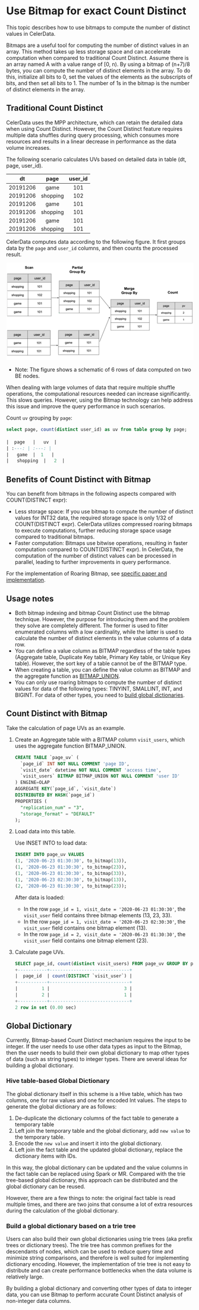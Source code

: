 # Use Bitmap for exact Count Distinct

This topic describes how to use bitmaps to compute the number of distinct values in CelerData.

Bitmaps are a useful tool for computing the number of distinct values in an array. This method takes up less storage space and can accelerate computation when compared to traditional Count Distinct. Assume there is an array named A with a value range of [0, n). By using a bitmap of (n+7)/8 bytes, you can compute the number of distinct elements in the array. To do this, initialize all bits to 0, set the values of the elements as the subscripts of bits, and then set all bits to 1. The number of 1s in the bitmap is the number of distinct elements in the array.

## Traditional Count Distinct

CelerData uses the MPP architecture, which can retain the detailed data when using Count Distinct. However, the Count Distinct feature requires multiple data shuffles during query processing, which consumes more resources and results in a linear decrease in performance as the data volume increases.

The following scenario calculates UVs based on detailed data in table (dt, page, user_id).

|  dt   |   page  | user_id |
| :---: | :---: | :---:|
|   20191206  |   game  | 101 |
|   20191206  |   shopping  | 102 |
|   20191206  |   game  | 101 |
|   20191206  |   shopping  | 101 |
|   20191206  |   game  | 101 |
|   20191206  |   shopping  | 101 |

CelerData computes data according to the following figure. It first groups data by the `page` and `user_id` columns, and then counts the processed result.

![alter](../../assets/6.1.2-2.png)

* Note: The figure shows a schematic of 6 rows of data computed on two BE nodes.

When dealing with large volumes of data that require multiple shuffle operations, the computational resources needed can increase significantly. This slows queries. However, using the Bitmap technology can help address this issue and improve the query performance in such scenarios.

Count `uv` grouping by `page`:

```sql
select page, count(distinct user_id) as uv from table group by page;

|  page   |   uv  |
| :---: | :---: |
|   game  |  1   |
|   shopping  |   2  |
```

## Benefits of Count Distinct with Bitmap

You can benefit from bitmaps in the following aspects compared with COUNT(DISTINCT expr):

* Less storage space: If you use bitmap to compute the number of distinct values for INT32 data, the required storage space is only 1/32 of COUNT(DISTINCT expr). CelerData utilizes compressed roaring bitmaps to execute computations, further reducing storage space usage compared to traditional bitmaps.
* Faster computation: Bitmaps use bitwise operations, resulting in faster computation compared to COUNT(DISTINCT expr). In CelerData, the computation of the number of distinct values can be processed in parallel, leading to further improvements in query performance.

For the implementation of Roaring Bitmap, see [specific paper and implementation](https://github.com/RoaringBitmap/RoaringBitmap).

## Usage notes

* Both bitmap indexing and bitmap Count Distinct use the bitmap technique. However, the purpose for introducing them and the problem they solve are completely different. The former is used to filter enumerated columns with a low cardinality, while the latter is used to calculate the number of distinct elements in the value columns of a data row.
* You can define a value column as BITMAP regardless of the table types (Aggregate table, Duplicate Key table, Primary Key table, or Unique Key table). However, the sort key of a table cannot be of the BITMAP type.
* When creating a table, you can define the value column as BITMAP and the aggregate function as [BITMAP_UNION](../../../sql-reference/sql-functions/bitmap-functions/bitmap_union.md).
* You can only use roaring bitmaps to compute the number of distinct values for data of the following types: TINYINT, SMALLINT, INT, and BIGINT. For data of other types, you need to [build global dictionaries](#global-dictionary).

## Count Distinct with Bitmap

Take the calculation of page UVs as an example.

1. Create an Aggregate table with a BITMAP column `visit_users`, which uses the aggregate function BITMAP_UNION.

    ```sql
    CREATE TABLE `page_uv` (
      `page_id` INT NOT NULL COMMENT 'page ID',
      `visit_date` datetime NOT NULL COMMENT 'access time',
      `visit_users` BITMAP BITMAP_UNION NOT NULL COMMENT 'user ID'
    ) ENGINE=OLAP
    AGGREGATE KEY(`page_id`, `visit_date`)
    DISTRIBUTED BY HASH(`page_id`)
    PROPERTIES (
      "replication_num" = "3",
      "storage_format" = "DEFAULT"
    );
    ```

2. Load data into this table.

    Use INSET INTO to load data:

    ```sql
    INSERT INTO page_uv VALUES
    (1, '2020-06-23 01:30:30', to_bitmap(13)),
    (1, '2020-06-23 01:30:30', to_bitmap(23)),
    (1, '2020-06-23 01:30:30', to_bitmap(33)),
    (1, '2020-06-23 02:30:30', to_bitmap(13)),
    (2, '2020-06-23 01:30:30', to_bitmap(23));
    ```

    After data is loaded:

    * In the row `page_id = 1, visit_date = '2020-06-23 01:30:30'`, the `visit_user` field contains three bitmap elements (13, 23, 33).
    * In the row `page_id = 1, visit_date = '2020-06-23 02:30:30'`, the `visit_user` field contains one bitmap element (13).
    * In the row `page_id = 2, visit_date = '2020-06-23 01:30:30'`, the `visit_user` field contains one bitmap element (23).

3. Calculate page UVs.

    ```sql
    SELECT page_id, count(distinct visit_users) FROM page_uv GROUP BY page_id;
    +-----------+------------------------------+
    |  page_id  | count(DISTINCT `visit_user`) |
    +-----------+------------------------------+
    |         1 |                            3 |
    |         2 |                            1 |
    +-----------+------------------------------+
    2 row in set (0.00 sec)
    ```

## Global Dictionary

Currently, Bitmap-based Count Distinct mechanism requires the input to be integer. If the user needs to use other data types as input to the Bitmap, then the user needs to build their own global dictionary to map other types of data (such as string types) to integer types. There are several ideas for building a global dictionary.

### Hive table-based Global Dictionary

The global dictionary itself in this scheme is a Hive table, which has two columns, one for raw values and one for encoded Int values. The steps to generate the global dictionary are as follows:

1. De-duplicate the dictionary columns of the fact table to generate a temporary table
2. Left join the temporary table and the global dictionary, add `new value` to the temporary table.
3. Encode the `new value` and insert it into the global dictionary.
4. Left join the fact table and the updated global dictionary, replace the dictionary items with IDs.

In this way, the global dictionary can be updated and the value columns in the fact table can be replaced using Spark or MR. Compared with the trie tree-based global dictionary, this approach can be distributed and the global dictionary can be reused.

However, there are a few things to note: the original fact table is read multiple times, and there are two joins that consume a lot of extra resources during the calculation of the global dictionary.

### Build a global dictionary based on a trie tree

Users can also build their own global dictionaries using trie trees (aka prefix trees or dictionary trees). The trie tree has common prefixes for the descendants of nodes, which can be used to reduce query time and minimize string comparisons, and therefore is well suited for implementing dictionary encoding. However, the implementation of trie tree is not easy to distribute and can create performance bottlenecks when the data volume is relatively large.

By building a global dictionary and converting other types of data to integer data, you can use Bitmap to perform accurate Count Distinct analysis of non-integer data columns.
